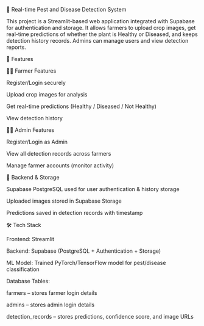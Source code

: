 🌱 Real-time Pest and Disease Detection System

This project is a Streamlit-based web application integrated with Supabase for authentication and storage. It allows farmers to upload crop images, get real-time predictions of whether the plant is Healthy or Diseased, and keeps detection history records. Admins can manage users and view detection reports.

🚀 Features

👨‍🌾 Farmer Features

Register/Login securely

Upload crop images for analysis

Get real-time predictions (Healthy / Diseased / Not Healthy)

View detection history

👩‍💼 Admin Features

Register/Login as Admin

View all detection records across farmers

Manage farmer accounts (monitor activity)

🔗 Backend & Storage

Supabase PostgreSQL used for user authentication & history storage

Uploaded images stored in Supabase Storage

Predictions saved in detection records with timestamp

🛠️ Tech Stack

Frontend: Streamlit

Backend: Supabase (PostgreSQL + Authentication + Storage)

ML Model: Trained PyTorch/TensorFlow model for pest/disease classification

Database Tables:

farmers – stores farmer login details

admins – stores admin login details

detection_records – stores predictions, confidence score, and image URLs

